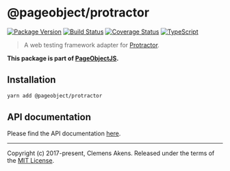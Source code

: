 # @pageobject/protractor

[![Package Version][badge-npm-image]][badge-npm-link]
[![Build Status][badge-travis-image]][badge-travis-link]
[![Coverage Status][badge-coveralls-image]][badge-coveralls-link]
[![TypeScript][badge-typescript-image]][badge-typescript-link]

> A web testing framework adapter for [Protractor][external-protractor].

**This package is part of [PageObjectJS][internal-homepage].**

## Installation

```sh
yarn add @pageobject/protractor
```

## API documentation

Please find the API documentation [here][internal-api-protractor].

---

Copyright (c) 2017-present, Clemens Akens. Released under the terms of the [MIT License][internal-license].

[badge-coveralls-image]: https://coveralls.io/repos/github/clebert/pageobject/badge.svg?branch=master
[badge-coveralls-link]: https://coveralls.io/github/clebert/pageobject?branch=master
[badge-npm-image]: https://img.shields.io/npm/v/@pageobject/protractor.svg
[badge-npm-link]: https://yarnpkg.com/en/package/@pageobject/protractor
[badge-travis-image]: https://travis-ci.org/clebert/pageobject.svg?branch=master
[badge-travis-link]: https://travis-ci.org/clebert/pageobject
[badge-typescript-image]: https://img.shields.io/badge/TypeScript-ready-blue.svg
[badge-typescript-link]: https://www.typescriptlang.org/
[external-protractor]: https://www.protractortest.org/#/
[internal-api-protractor]: https://pageobject.js.org/api/protractor/
[internal-homepage]: https://pageobject.js.org/
[internal-license]: https://github.com/clebert/pageobject/blob/master/LICENSE
